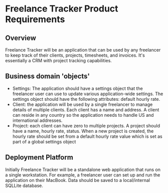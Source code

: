 # Freelance Tracker Product Requirements

## Overview
Freelance Tracker will be an application that can be used by any freelancer to keep track of their clients, projects, timesheets, and invoices. It's essentially a CRM with project tracking capabilities.

## Business domain 'objects'
- Settings: The application should have a settings object that the freelancer user can use to update various application-wide settings. The settings object should have the following attributes: default hourly rate.
- Client: the application will be used by a single freelancer to manage details of multiple clients. Each client has a name and address. A client can reside in any country so the application needs to handle US and international addresses.
- Project: each client can have zero to multiple projects. A project should have a name, hourly rate, status. When a new project is created, the hourly rate should be set from a default hourly rate value which is set as part of a global settings object

## Deployment Platform
Initially Freelance Tracker will be a standalone web application that runs on a single workstation. For example, a freelancer user can set up and run the application on their MacBook. Data should be saved to a local/internal SQLLite database. 